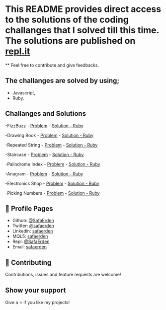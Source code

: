 # This README provides direct access to the solutions of the coding challanges that I solved till this time. The solutions are published on [repl.it](https://repl.it/@SafaErden)

** Feel free to contribute and give feedbacks.

## The challanges are solved by using;

- Javascript,
- Ruby.

## Challanges and Solutions

-FizzBuzz - [Problem](https://www.hackerrank.com/challenges/fizzbuzz/problem) - [Solution - Ruby](https://repl.it/@SafaErden/FizzBuzz)

-Drawing Book - [Problem](https://www.hackerrank.com/challenges/drawing-book/problem) - [Solution - Ruby](https://repl.it/@SafaErden/Drawing-Book)

-Repeated String - [Problem](https://www.hackerrank.com/challenges/repeated-string/problem) - [Solution - Ruby](https://repl.it/@SafaErden/Repeated-String)

-Staircase - [Problem](https://www.hackerrank.com/challenges/staircase/problem) - [Solution - Ruby](https://repl.it/@SafaErden/Staircase)

-Palindrome Index - [Problem](https://www.hackerrank.com/challenges/palindrome-index/problem) - [Solution - Ruby](https://repl.it/@SafaErden/Palindrome-Index)

-Anagram - [Problem](https://www.hackerrank.com/challenges/anagram/problem) - [Solution - Ruby](https://repl.it/@SafaErden/Anagram)

-Electronics Shop - [Problem](https://www.hackerrank.com/challenges/electronics-shop/problem) - [Solution - Ruby](https://repl.it/@SafaErden/Electronics-Shop)

-Picking Numbers - [Problem](https://www.hackerrank.com/challenges/picking-numbers/problem) - [Solution - Ruby](https://repl.it/@SafaErden/Picking-Numbers)




## 👤 Profile Pages

- Github: [@SafaErden](https://github.com/SafaErden)
- Twitter: [@safaerden](https://twitter.com/safaerden)
- Linkedin: [safaerden](https://www.linkedin.com/in/safaerden/)
- MQL5: [safaerden](https://www.mql5.com/en/users/safaerden)
- Repl: [@SafaErden](https://repl.it/@SafaErden)
- Email: [safaerden](mailto:safaerden@gmail.com)


## 🤝 Contributing

Contributions, issues and feature requests are welcome!

## Show your support

Give a ⭐️ if you like my projects!

